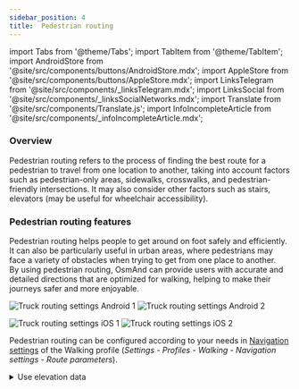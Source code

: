 ```yaml
---
sidebar_position: 4
title:  Pedestrian routing
---
```


import Tabs from '@theme/Tabs';
import TabItem from '@theme/TabItem';
import AndroidStore from '@site/src/components/buttons/AndroidStore.mdx';
import AppleStore from '@site/src/components/buttons/AppleStore.mdx';
import LinksTelegram from '@site/src/components/_linksTelegram.mdx';
import LinksSocial from '@site/src/components/_linksSocialNetworks.mdx';
import Translate from '@site/src/components/Translate.js';
import InfoIncompleteArticle from '@site/src/components/_infoIncompleteArticle.mdx';

<InfoIncompleteArticle/>

### Overview

Pedestrian routing refers to the process of finding the best route for a pedestrian to travel from one location to another, taking into account factors such as pedestrian-only areas, sidewalks, crosswalks, and pedestrian-friendly intersections. It may also consider other factors such as stairs, elevators (may be useful for wheelchair accessibility).

### Pedestrian routing features

Pedestrian routing helps people to get around on foot safely and efficiently. It can also be particularly useful in urban areas, where pedestrians may face a variety of obstacles when trying to get from one place to another.  
By using pedestrian routing, OsmAnd can provide users with accurate and detailed directions that are optimized for walking, helping to make their journeys safer and more enjoyable.  

<Tabs groupId="operating-systems">

<TabItem value="android" label="Android">  

![Truck routing settings Android 1](@site/static/img/navigation/routing/routing_pedestrian_settings_andr_1.png) ![Truck routing settings Android 2](@site/static/img/navigation/routing/routing_pedestrian_settings_andr_2.png)

</TabItem>

<TabItem value="ios" label="iOS">

![Truck routing settings iOS 1](@site/static/img/navigation/routing/routing_pedestrian_settings_ios_1.png) ![Truck routing settings iOS 2](@site/static/img/navigation/routing/routing_pedestrian_settings_ios_2.png)

</TabItem>

</Tabs>

Pedestrian routing can be configured according to your needs in [Navigation settings](../../personal/profiles.md#navigation-settings) of the Walking profile (*Settings - Profiles - Walking - Navigation settings - Route parameters*).  

<details><summary> Use elevation data </summary>

<Tabs groupId="operating-systems">

<TabItem value="android" label="Android">  

![Use elevation data Android](@site/static/img/navigation/routing/pedestrian_elevation_andr.png)  

</TabItem>

<TabItem value="ios" label="iOS">

![Use elevation data iOS](@site/static/img/navigation/routing/routing_pedestrian_elevation_ios.png)  

</TabItem>

</Tabs>

</details>